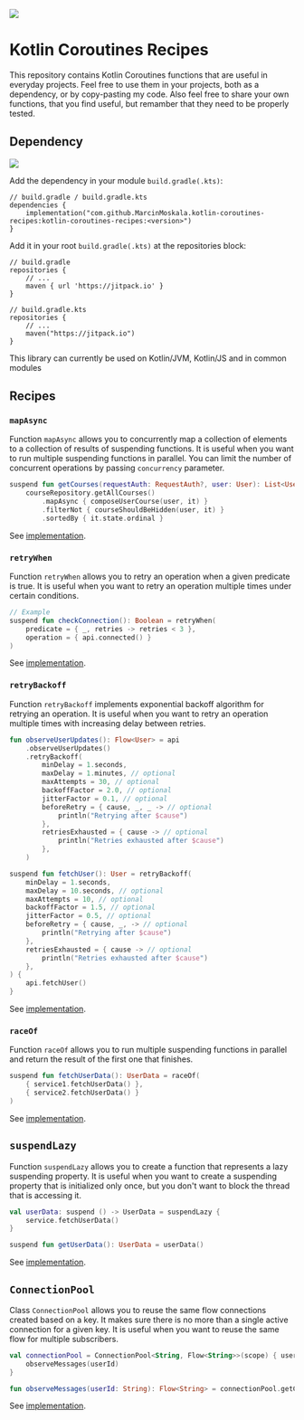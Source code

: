 [![](https://jitpack.io/v/MarcinMoskala/kotlin-coroutines-recipes.svg)](https://jitpack.io/#MarcinMoskala/kotlin-coroutines-recipes)

# Kotlin Coroutines Recipes

This repository contains Kotlin Coroutines functions that are useful in everyday projects. Feel free to use them in your projects, both as a dependency, or by copy-pasting my code. Also feel free to share your own functions, that you find useful, but remamber that they need to be properly tested.

## Dependency

[![](https://jitpack.io/v/MarcinMoskala/kotlin-coroutines-recipes.svg)](https://jitpack.io/#MarcinMoskala/kotlin-coroutines-recipes)

Add the dependency in your module `build.gradle(.kts)`:

```
// build.gradle / build.gradle.kts
dependencies {
    implementation("com.github.MarcinMoskala.kotlin-coroutines-recipes:kotlin-coroutines-recipes:<version>")
}
```

Add it in your root `build.gradle(.kts)` at the repositories block:

```
// build.gradle
repositories {
    // ...
    maven { url 'https://jitpack.io' }
}

// build.gradle.kts
repositories {
    // ...
    maven("https://jitpack.io")
}
```

This library can currently be used on Kotlin/JVM, Kotlin/JS and in common modules

## Recipes

### `mapAsync`

Function `mapAsync` allows you to concurrently map a collection of elements to a collection of results of suspending functions. It is useful when you want to run multiple suspending functions in parallel. You can limit the number of concurrent operations by passing `concurrency` parameter.

```kotlin
suspend fun getCourses(requestAuth: RequestAuth?, user: User): List<UserCourse> =
    courseRepository.getAllCourses()
        .mapAsync { composeUserCourse(user, it) }
        .filterNot { courseShouldBeHidden(user, it) }
        .sortedBy { it.state.ordinal }
```

See [implementation](https://github.com/MarcinMoskala/kotlin-coroutines-recipes/blob/master/src/commonMain/kotlin/mapAsync.kt).

### `retryWhen`

Function `retryWhen` allows you to retry an operation when a given predicate is true. It is useful when you want to retry an operation multiple times under certain conditions.

```kotlin
// Example
suspend fun checkConnection(): Boolean = retryWhen(
    predicate = { _, retries -> retries < 3 },
    operation = { api.connected() }
)
```

See [implementation](https://github.com/MarcinMoskala/kotlin-coroutines-recipes/blob/master/src/commonMain/kotlin/retryWhen.kt).

### `retryBackoff`

Function `retryBackoff` implements exponential backoff algorithm for retrying an operation. It is useful when you want to retry an operation multiple times with increasing delay between retries.

```kotlin
fun observeUserUpdates(): Flow<User> = api
    .observeUserUpdates()
    .retryBackoff(
        minDelay = 1.seconds,
        maxDelay = 1.minutes, // optional
        maxAttempts = 30, // optional
        backoffFactor = 2.0, // optional
        jitterFactor = 0.1, // optional
        beforeRetry = { cause, _, _ -> // optional
            println("Retrying after $cause")
        },
        retriesExhausted = { cause -> // optional
            println("Retries exhausted after $cause")
        },
    )

suspend fun fetchUser(): User = retryBackoff(
    minDelay = 1.seconds,
    maxDelay = 10.seconds, // optional
    maxAttempts = 10, // optional
    backoffFactor = 1.5, // optional
    jitterFactor = 0.5, // optional
    beforeRetry = { cause, _, -> // optional
        println("Retrying after $cause")
    },
    retriesExhausted = { cause -> // optional
        println("Retries exhausted after $cause")
    },
) {
    api.fetchUser()
}
```

See [implementation](https://github.com/MarcinMoskala/kotlin-coroutines-recipes/blob/master/src/commonMain/kotlin/RetryBackoff.kt).

### `raceOf`

Function `raceOf` allows you to run multiple suspending functions in parallel and return the result of the first one that finishes. 

```kotlin
suspend fun fetchUserData(): UserData = raceOf(
    { service1.fetchUserData() },
    { service2.fetchUserData() }
)
```

See [implementation](https://github.com/MarcinMoskala/kotlin-coroutines-recipes/blob/master/src/commonMain/kotlin/raceOf.kt).

## `suspendLazy`

Function `suspendLazy` allows you to create a function that represents a lazy suspending property. It is useful when you want to create a suspending property that is initialized only once, but you don't want to block the thread that is accessing it.

```kotlin
val userData: suspend () -> UserData = suspendLazy {
    service.fetchUserData()
}

suspend fun getUserData(): UserData = userData()
```

See [implementation](https://github.com/MarcinMoskala/kotlin-coroutines-recipes/blob/master/src/commonMain/kotlin/suspendLazy.kt).

## `ConnectionPool`

Class `ConnectionPool` allows you to reuse the same flow connections created based on a key. It makes sure there is no more than a single active connection for a given key. It is useful when you want to reuse the same flow for multiple subscribers.

```kotlin
val connectionPool = ConnectionPool<String, Flow<String>>(scope) { userId ->
    observeMessages(userId)
}

fun observeMessages(userId: String): Flow<String> = connectionPool.getConnection(userId)
```

See [implementation](https://github.com/MarcinMoskala/kotlin-coroutines-recipes/blob/master/src/commonMain/kotlin/ConnectionPool.kt).
